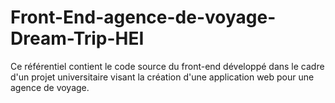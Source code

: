 # Front-End-agence-de-voyage-Dream-Trip-HEI
Ce référentiel contient le code source du front-end développé dans le cadre d'un projet universitaire visant la création d'une application web pour une agence de voyage. 
